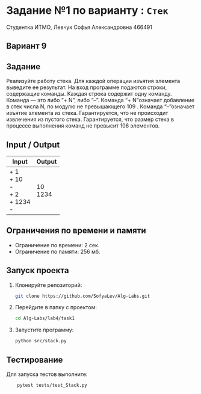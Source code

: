 # Задание №1 по варианту  : `Стек`

Студентка ИТМО,  Левчук Софья Александровна  466491

## Вариант 9

## Задание 
Реализуйте работу стека. Для каждой операции изъятия элемента выведите ее
результат.
На вход программе подаются строки, содержащие команды. Каждая строка содержит одну команду. Команда — это либо “+ N”, либо “–”. Команда “+
N”означает добавление в стек числа N, по модулю не превышающего 109
. Команда “–”означает изъятие элемента из стека. Гарантируется, что не происходит
извлечения из пустого стека. Гарантируется, что размер стека в процессе выполнения команд не превысит 106
элементов.
 
## Input / Output 

| Input                                       | Output      |
|---------------------------------------------|-------------|
| + 1<br/>+ 10<br/>-<br/>+ 2<br/>+ 1234<br/>- | 10<br/>1234 |


## Ограничения по времени и памяти

- Ограничение по времени: 2 сек.
- Ограничение по памяти: 256 мб.


## Запуск проекта
1. Клонируйте репозиторий:
   ```bash
   git clone https://github.com/SofyaLev/Alg-Labs.git
   ```
2. Перейдите в папку с проектом:
   ```bash
   cd Alg-Labs/lab4/task1
   ```
3. Запустите программу:
   ```bash
   python src/stack.py
   ```


## Тестирование
Для запуска тестов выполните:
```bash
    pytest tests/test_Stack.py
```